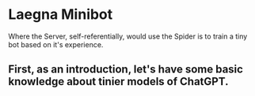 # Laegna Minibot

Where the Server, self-referentially, would use the Spider is to train a tiny bot based on it's experience.

## First, as an introduction, let's have some basic knowledge about tinier models of ChatGPT.

